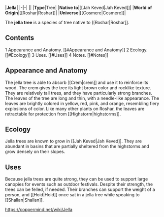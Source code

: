 |**Jella**|
|-|-|
||
|**Type**|Tree|
|**Native to**|[[Jah Keved\|Jah Keved]]|
|**World of Origin**|[[Roshar\|Roshar]]|
|**Universe**|[[Cosmere\|Cosmere]]|

The **jella tree** is a species of tree native to [[Roshar\|Roshar]].

## Contents

1 Appearance and Anatomy. [[#Appearance and Anatomy]] 
2 Ecology. [[#Ecology]] 
3 Uses. [[#Uses]] 
4 Notes. [[#Notes]] 


## Appearance and Anatomy
The jella tree is able to absorb [[Crem\|crem]] and use it to reinforce its wood. The crem gives the tree its light brown color and rocklike texture. They are relatively tall trees, and they have particularly strong branches. The leaves of the tree are long and thin, with a needle-like appearance. The leaves are brightly colored in yellow, red, pink, and orange, resembling fiery explosions of color. Like many other plants on Roshar, the leaves are retractable for protection from [[Highstorm\|highstorms]].

## Ecology
Jella trees are known to grow in [[Jah Keved\|Jah Keved]]. They are abundant in basins that are partially sheltered from the highstorms and grow densely on their slopes.

## Uses
Because jella trees are quite strong, they can be used to support large canopies for events such as outdoor festivals. Despite their strength, the trees can be felled, if needed. Their branches can support the weight of a person, and [[Hoid\|Hoid]] once sat in a jella tree while speaking to [[Shallan\|Shallan]].



https://coppermind.net/wiki/Jella